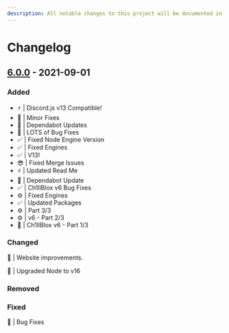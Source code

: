 ```yaml
---
description: All notable changes to this project will be documented in this file.
---
```


# Changelog

## [6.0.0](https://github.com/KingCh1ll/ch1llblox) - 2021-09-01

### Added

* ⚡ \| Discord.js v13 Compatible!
* 🔨 \| Minor Fixes
* 🤖 \| Dependabot Updates
* 🐛 \| LOTS of Bug Fixes
* ✅ \| Fixed Node Engine Version
* ✅ \| Fixed Engines
* ✅ \| V13!
* 😎 \| Fixed Merge Issues
* ⚡ \| Updated Read Me
* 🤖 \| Dependabot Update
* ✅ \| Ch1llBlox v6 Bug Fixes
* ⚙ \| Fixed Engines
* ✅ \| Updated Packages
* ⚙ \| Part 3/3
* ⚙ \| v6 - Part 2/3
* 🚧 \| Ch1llBlox v6 - Part 1/3

### Changed

🔼 \| Website improvements. 

🔼 \| Upgraded Node to v16

### Removed

### Fixed

🐛 \| Bug Fixes

